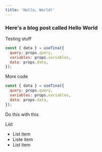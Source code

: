 ```yaml
---
title: 'Hello, World!'
---
```


### Here's a blog post called Hello World

Testing stuff

```javascript
const { data } = useTina({
  query: props.query,
  variables: props.variables,
  data: props.data,
});
```

More code

```javascript
const { data } = useTina({
  query: props.query,
  variables: props.variables,
  data: props.data,
});
```

Do this with this&#x20;

List

* List item
* Liste item
* List item




